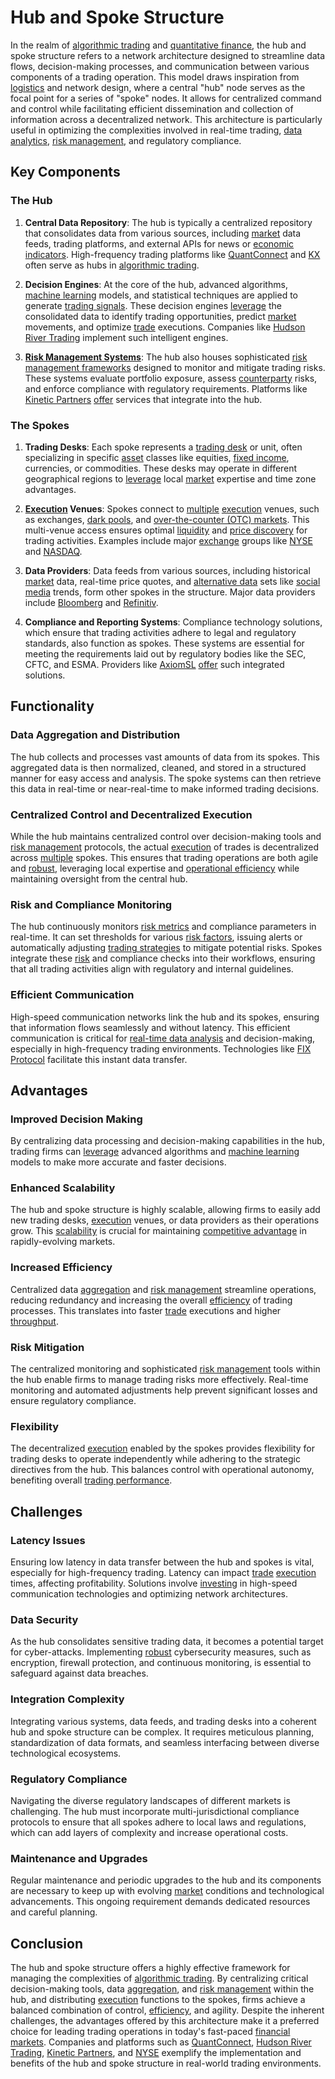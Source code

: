 # Hub and Spoke Structure

In the realm of [algorithmic trading](../a/accountability.md) and [quantitative finance](../q/quantitative_finance.md), the hub and spoke structure refers to a network architecture designed to streamline data flows, decision-making processes, and communication between various components of a trading operation. This model draws inspiration from [logistics](../l/logistics.md) and network design, where a central "hub" node serves as the focal point for a series of "spoke" nodes. It allows for centralized command and control while facilitating efficient dissemination and collection of information across a decentralized network. This architecture is particularly useful in optimizing the complexities involved in real-time trading, [data analytics](../d/data_analytics.md), [risk management](../r/risk_management.md), and regulatory compliance.

## Key Components

### The Hub

1. **Central Data Repository**: The hub is typically a centralized repository that consolidates data from various sources, including [market](../m/market.md) data feeds, trading platforms, and external APIs for news or [economic indicators](../e/economic_indicators.md). High-frequency trading platforms like [QuantConnect](https://www.quantconnect.com) and [KX](https://kx.com/) often serve as hubs in [algorithmic trading](../a/accountability.md).

2. **Decision Engines**: At the core of the hub, advanced algorithms, [machine learning](../m/machine_learning.md) models, and statistical techniques are applied to generate [trading signals](../t/trading_signals.md). These decision engines [leverage](../l/leverage.md) the consolidated data to identify trading opportunities, predict [market](../m/market.md) movements, and optimize [trade](../t/trade.md) executions. Companies like [Hudson River Trading](https://www.hudsonrivertrading.com) implement such intelligent engines.

3. **[Risk Management Systems](../r/risk_management_systems.md)**: The hub also houses sophisticated [risk management frameworks](../r/risk_management_frameworks.md) designed to monitor and mitigate trading risks. These systems evaluate portfolio exposure, assess [counterparty](../c/counterparty.md) risks, and enforce compliance with regulatory requirements. Platforms like [Kinetic Partners](https://www.duffandphelps.com/our-services/compliance-and-regulatory-consulting/kinetic-partners) [offer](../o/offer.md) services that integrate into the hub.

### The Spokes

1. **Trading Desks**: Each spoke represents a [trading desk](../t/trading_desk.md) or unit, often specializing in specific [asset](../a/asset.md) classes like equities, [fixed income](../f/fixed_income.md), currencies, or commodities. These desks may operate in different geographical regions to [leverage](../l/leverage.md) local [market](../m/market.md) expertise and time zone advantages.

2. **[Execution](../e/execution.md) Venues**: Spokes connect to [multiple](../m/multiple.md) [execution](../e/execution.md) venues, such as exchanges, [dark pools](../d/dark_pools.md), and [over-the-counter (OTC) markets](../o/over-the-counter_markets.md). This multi-venue access ensures optimal [liquidity](../l/liquidity.md) and [price discovery](../p/price_discovery.md) for trading activities. Examples include major [exchange](../e/exchange.md) groups like [NYSE](https://www.nyse.com/index) and [NASDAQ](https://www.nasdaq.com).

3. **Data Providers**: Data feeds from various sources, including historical [market](../m/market.md) data, real-time price quotes, and [alternative data](../a/alternative_data.md) sets like [social media](../s/social_media.md) trends, form other spokes in the structure. Major data providers include [Bloomberg](https://www.bloomberg.com) and [Refinitiv](https://www.refinitiv.com).

4. **Compliance and Reporting Systems**: Compliance technology solutions, which ensure that trading activities adhere to legal and regulatory standards, also function as spokes. These systems are essential for meeting the requirements laid out by regulatory bodies like the SEC, CFTC, and ESMA. Providers like [AxiomSL](https://www.axiomsl.com) [offer](../o/offer.md) such integrated solutions.

## Functionality

### Data Aggregation and Distribution

The hub collects and processes vast amounts of data from its spokes. This aggregated data is then normalized, cleaned, and stored in a structured manner for easy access and analysis. The spoke systems can then retrieve this data in real-time or near-real-time to make informed trading decisions.

### Centralized Control and Decentralized Execution

While the hub maintains centralized control over decision-making tools and [risk management](../r/risk_management.md) protocols, the actual [execution](../e/execution.md) of trades is decentralized across [multiple](../m/multiple.md) spokes. This ensures that trading operations are both agile and [robust](../r/robust.md), leveraging local expertise and [operational efficiency](../o/operational_efficiency_in_trading.md) while maintaining oversight from the central hub.

### Risk and Compliance Monitoring

The hub continuously monitors [risk metrics](../r/risk_metrics.md) and compliance parameters in real-time. It can set thresholds for various [risk factors](../r/risk_factors_in_trading.md), issuing alerts or automatically adjusting [trading strategies](../t/trading_strategies.md) to mitigate potential risks. Spokes integrate these [risk](../r/risk.md) and compliance checks into their workflows, ensuring that all trading activities align with regulatory and internal guidelines.

### Efficient Communication

High-speed communication networks link the hub and its spokes, ensuring that information flows seamlessly and without latency. This efficient communication is critical for [real-time data analysis](../r/real-time_data_analysis.md) and decision-making, especially in high-frequency trading environments. Technologies like [FIX Protocol](https://www.fixtrading.org) facilitate this instant data transfer.

## Advantages

### Improved Decision Making

By centralizing data processing and decision-making capabilities in the hub, trading firms can [leverage](../l/leverage.md) advanced algorithms and [machine learning](../m/machine_learning.md) models to make more accurate and faster decisions. 

### Enhanced Scalability

The hub and spoke structure is highly scalable, allowing firms to easily add new trading desks, [execution](../e/execution.md) venues, or data providers as their operations grow. This [scalability](../s/scalability.md) is crucial for maintaining [competitive advantage](../c/competitive_advantage.md) in rapidly-evolving markets.

### Increased Efficiency

Centralized data [aggregation](../a/aggregation.md) and [risk management](../r/risk_management.md) streamline operations, reducing redundancy and increasing the overall [efficiency](../e/efficiency.md) of trading processes. This translates into faster [trade](../t/trade.md) executions and higher [throughput](../t/throughput.md).

### Risk Mitigation

The centralized monitoring and sophisticated [risk management](../r/risk_management.md) tools within the hub enable firms to manage trading risks more effectively. Real-time monitoring and automated adjustments help prevent significant losses and ensure regulatory compliance.

### Flexibility

The decentralized [execution](../e/execution.md) enabled by the spokes provides flexibility for trading desks to operate independently while adhering to the strategic directives from the hub. This balances control with operational autonomy, benefiting overall [trading performance](../t/trading_performance.md).

## Challenges

### Latency Issues

Ensuring low latency in data transfer between the hub and spokes is vital, especially for high-frequency trading. Latency can impact [trade](../t/trade.md) [execution](../e/execution.md) times, affecting profitability. Solutions involve [investing](../i/investing.md) in high-speed communication technologies and optimizing network architectures.

### Data Security

As the hub consolidates sensitive trading data, it becomes a potential target for cyber-attacks. Implementing [robust](../r/robust.md) cybersecurity measures, such as encryption, firewall protection, and continuous monitoring, is essential to safeguard against data breaches.

### Integration Complexity

Integrating various systems, data feeds, and trading desks into a coherent hub and spoke structure can be complex. It requires meticulous planning, standardization of data formats, and seamless interfacing between diverse technological ecosystems.

### Regulatory Compliance

Navigating the diverse regulatory landscapes of different markets is challenging. The hub must incorporate multi-jurisdictional compliance protocols to ensure that all spokes adhere to local laws and regulations, which can add layers of complexity and increase operational costs.

### Maintenance and Upgrades

Regular maintenance and periodic upgrades to the hub and its components are necessary to keep up with evolving [market](../m/market.md) conditions and technological advancements. This ongoing requirement demands dedicated resources and careful planning.

## Conclusion

The hub and spoke structure offers a highly effective framework for managing the complexities of [algorithmic trading](../a/accountability.md). By centralizing critical decision-making tools, data [aggregation](../a/aggregation.md), and [risk management](../r/risk_management.md) within the hub, and distributing [execution](../e/execution.md) functions to the spokes, firms achieve a balanced combination of control, [efficiency](../e/efficiency.md), and agility. Despite the inherent challenges, the advantages offered by this architecture make it a preferred choice for leading trading operations in today's fast-paced [financial markets](../f/financial_market.md). Companies and platforms such as [QuantConnect](https://www.quantconnect.com), [Hudson River Trading](https://www.hudsonrivertrading.com), [Kinetic Partners](https://www.duffandphelps.com/our-services/compliance-and-regulatory-consulting/kinetic-partners), and [NYSE](https://www.nyse.com/index) exemplify the implementation and benefits of the hub and spoke structure in real-world trading environments.
